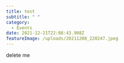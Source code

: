 ```yaml
---
title: test
subtitle: " "
category:
  - Events
date: 2021-12-21T22:08:43.908Z
featureImage: /uploads/20211208_220247.jpeg
---
```

delete me
